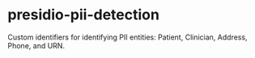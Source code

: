 # presidio-pii-detection
Custom identifiers for identifying PII entities: Patient, Clinician, Address, Phone, and URN.
